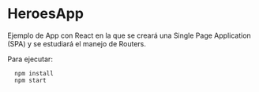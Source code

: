 # HeroesApp

Ejemplo de App con React en la que se creará una Single Page Application (SPA) y se estudiará el manejo de Routers.

Para ejecutar:

```
  npm install
  npm start
```
